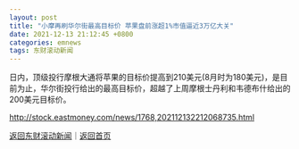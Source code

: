 ```yaml
---
layout: post
title: "小摩再刷华尔街最高目标价 苹果盘前涨超1%市值逼近3万亿大关"
date: 2021-12-13 21:12:45 +0800
categories: emnews
tags: 东财滚动新闻
---
```


日内，顶级投行摩根大通将苹果的目标价提高到210美元(8月时为180美元)，是目前为止，华尔街投行给出的最高目标价，超越了上周摩根士丹利和韦德布什给出的200美元目标价。

<http://stock.eastmoney.com/news/1768,202112132212068735.html>

[返回东财滚动新闻](//finews.withounder.com/emnews/)｜[返回首页](//finews.withounder.com/)